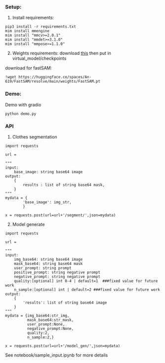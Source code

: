 ### Setup:
1. Install requirements:
```
pip3 install -r requirements.txt
mim install mmengine
mim install "mmcv>=2.0.1"
mim install "mmdet>=3.1.0"
mim install "mmpose>=1.1.0"
 ```

2. Weights requirements:
download [this](https://dl.fbaipublicfiles.com/segment_anything/sam_vit_h_4b8939.pth) then put in virtual_model/checkpoints

download for fastSAM:
```
!wget https://huggingface.co/spaces/An-619/FastSAM/resolve/main/weights/FastSAM.pt
```
### Demo:
Demo with gradio
```
python demo.py
```
### API
1. Clothes segmentation
```
import requests

url = 

"""
input:
    base_image: string base64 image
output:
    {
        results : list of string base64 mask,
    }
"""
mydata = {
        'base_image': img_str,
        }

x = requests.post(url=url+'/segment/',json=mydata)
```
2. Model generate
```
import requests

url = 

"""
input:
    img_base64: string base64 image
    mask_base64: string base64 mask
    user_prompt: string prompt
    positive_prompt: string negative prompt
    negative_prompt: string negative prompt
    quality:[optional] int 0-4 | default=1  ###fixed value for future work
    n_sample:[optional] int | default=2 ###fixed value for future work
output:
    {
        'results': list of string base64 image 
    }
"""
mydata = {img_base64:str_img,
          mask_base64:str_mask,
          user_prompt:None,
          negative_prompt:None,
          quality:2,
          n_sample:2,}

x = requests.post(url=url+'/model_gen/',json=mydata)
```
See notebook/sample_input.ipynb for more details
